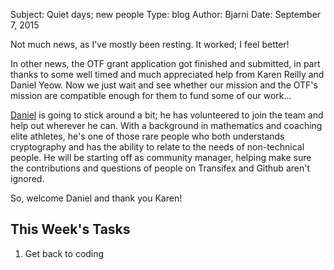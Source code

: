 Subject: Quiet days; new people
Type: blog
Author: Bjarni
Date: September 7, 2015

Not much news, as I've mostly been resting. It worked; I feel better!

In other news, the OTF grant application got finished and submitted, in
part thanks to some well timed and much appreciated help from Karen
Reilly and Daniel Yeow. Now we just wait and see whether our mission and
the OTF's mission are compatible enough for them to fund some of our
work...

[Daniel](http://www.danielyeow.com/) is going to stick around a bit; he
has volunteered to join the team and help out wherever he can. With a
background in mathematics and coaching elite athletes, he's one of those
rare people who both understands cryptography and has the ability to
relate to the needs of non-technical people. He will be starting off as
community manager, helping make sure the contributions and questions of
people on Transifex and Github aren't ignored.

So, welcome Daniel and thank you Karen!


## This Week's Tasks

1. Get back to coding

